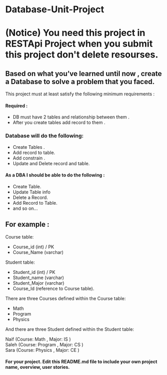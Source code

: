 # Database-Unit-Project

# (Notice) You need this project in RESTApi Project when you submit this project don't delete resourses. 

## Based on what you’ve learned until now , create a Database to solve a problem that you faced.
This project must at least satisfy the following minimum requirements :


#### Required :
- DB must have 2 tables and relationship between them .
- After you create tables add record to them .


### Database will do the following:
- Create Tables .
- Add record to table.
- Add constrain .
- Update and Delete record and table.


#### As a DBA I should be able to do the following :
- Create Table.
- Update Table info
- Delete a Record.
- Add Record to Table.
- and so on...


## For example : 


Course table:
- Course_id (int) / PK
- Course_Name (varchar)

Student table:
- Student_id (int) / PK
- Student_name (varchar)
- Student_Major (varchar)
- Course_Id (reference to Course table).

There are three Courses defined within the Course table:
- Math
- Program 
- Physics

And there are three Student defined within the Student table:

Naif (Course: Math , Major: IS ) </br>
Saleh (Course: Program , Major: CS )</br>
Sara (Course: Physics , Major: CE )





#### For your project. Edit this README.md file to include your own project name, overview, user stories.
